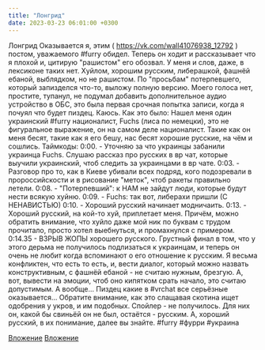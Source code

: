 ```yaml
---
title: "Лонгрид"
date: 2023-03-23 06:01:00 +0300
---
```


Лонгрид
Оказывается я, этим ( https://vk.com/wall41076938_12792 ) постом, уважаемого #furry обидел. Теперь он ходит и рассказывает что я плохой и, цитирую "рашистом" его обозвал. У меня и слов, даже, в лексиконе таких нет. Хуйлом, хорошим русским, либерашкой, фашнёй ебаной, выблядком, но не рашистом.
По "просьбам" потерпевшего, который запизделся что-то, выложу полную версию. Моего голоса нет, простите, тупанул, не подумал добавить дополнительное аудио устройство в ОБС, это была первая срочная попытка записи, когда я почуял что будет пиздец. Каюсь.
Как это было:
Нашел меня один украинский #furry националист, Fuchs (лиса по немецки), это не фигуральное выражение, он на самом деле националист. Такие как он меня бесят, такие как я его бешу, нас бесят хорошие русские, на чём и сошлись.
Таймкоды:
0:00. - Уточняю за что украинцы забанили украинца Fuchs. Слушаю рассказ про русских в вр чат, которые выучили украинский, чтоб следить за украинцами в вр чате.
0:03. - Разговор про то, как в Киеве убивали всех подряд, кого подозревали в пророссийскости и в рисование "меток", чтоб ракеты правильно летели.
0:08. - "Потерпевший": к НАМ не зайдут люди, которые будут нести всякую хуйню.
0:09. - Fuchs: так вот, либерахи пришли (С НЕНАВИСТЬЮ)
0:10. - Хороший русский начинает модничаить.
0:13. - Хороший русский, на кой-то хуй, приплетает меня. Причём, можно обратить внимание, что хуйло даже мой ник по буквам с трудом прочитало, просто хотел выебнуться, и промахнулся с примером.
0:14.35 - ВЗРЫВ ЖОПЫ хорошего русского.
Грустный финал в том, что у этого дерьма не получилось подлизаться к украинцам, и теперь он очень не любит когда вспоминают о его отношение к русским.
Я весьма конфликтен, что есть то есть, и, вести диалог, который можно назвать конструктивным, с фашнёй ебаной - не считаю нужным, брезгую. А, вот, вывести на эмоции, чтоб оно кипятком срать начало, это считаю допустимым.
А вообще... Пиздец какие в #vrchat все серьёзные оказывается...
Обратите внимание, как это слащавая скотина ищет одобрения у укров, и им подобных. Спойлер - не получилось. Для них он, какой бы свиньёй он не был, остаётся - русским. А, хороший русский, в их понимание, далее вы знайте.
#furry #фурри #украина


[Вложение](/assets/vk_photos/4/tpTXtut3IXE.jpg)
[Вложение](https://vk.com/video41076938_456239594)
